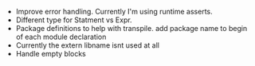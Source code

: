 - Improve error handling. Currently I'm using runtime asserts.
- Different type for Statment vs Expr.
- Package definitions to help with transpile. add package name to begin of each module declaration
- Currently the extern libname isnt used at all
- Handle empty blocks
